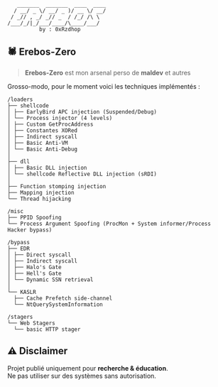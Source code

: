 ```
   _______  _______  ____  ____
  / __/ _ \/ __/ _ )/ __ \/ __/
 / _// , _/ _// _  / /_/ /\ \  
/___/_/|_/___/____/\____/___/  
          by : 0xRzdhop
```
## 🕷️ Erebos-Zero 
> **Erebos-Zero** est mon arsenal perso de **maldev** et autres

Grosso-modo, pour le moment voici les techniques implémentés :
```
/loaders
├── shellcode
│ ├── EarlyBird APC injection (Suspended/Debug)
│ └── Process injector (4 levels)
│ ├── Custom GetProcAddress
│ ├── Constantes XORed
│ ├── Indirect syscall
│ ├── Basic Anti-VM
│ └── Basic Anti-Debug
│
├── dll
│ ├── Basic DLL injection
│ └── shellcode Reflective DLL injection (sRDI)
│
├── Function stomping injection
├── Mapping injection
└── Thread hijacking

/misc
├── PPID Spoofing
└── Process Argument Spoofing (ProcMon + System informer/Process Hacker bypass)

/bypass
├── EDR
│ ├── Direct syscall
│ ├── Indirect syscall
│ ├── Halo's Gate
│ ├── Hell's Gate
│ └── Dynamic SSN retrieval
│
└── KASLR
  ├── Cache Prefetch side-channel
  └── NtQuerySystemInformation

/stagers
└── Web Stagers
  └── basic HTTP stager

```


## ⚠️ Disclaimer

Projet publié uniquement pour **recherche & éducation**.  
Ne pas utiliser sur des systèmes sans autorisation.  
